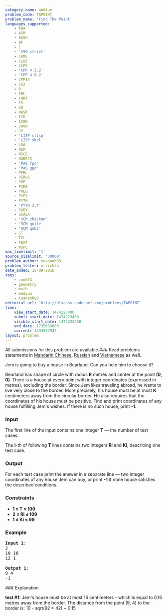 ```yaml
---
category_name: medium
problem_code: TAPOINT
problem_name: 'Find The Point'
languages_supported:
    - ADA
    - ASM
    - BASH
    - BF
    - C
    - 'C99 strict'
    - CAML
    - CLOJ
    - CLPS
    - 'CPP 4.3.2'
    - 'CPP 4.9.2'
    - CPP14
    - CS2
    - D
    - ERL
    - FORT
    - FS
    - GO
    - HASK
    - ICK
    - ICON
    - JAVA
    - JS
    - 'LISP clisp'
    - 'LISP sbcl'
    - LUA
    - NEM
    - NICE
    - NODEJS
    - 'PAS fpc'
    - 'PAS gpc'
    - PERL
    - PERL6
    - PHP
    - PIKE
    - PRLG
    - PYPY
    - PYTH
    - 'PYTH 3.4'
    - RUBY
    - SCALA
    - 'SCM chicken'
    - 'SCM guile'
    - 'SCM qobi'
    - ST
    - TCL
    - TEXT
    - WSPC
max_timelimit: '1'
source_sizelimit: '50000'
problem_author: tuananh93
problem_tester: errichto
date_added: 15-09-2016
tags:
    - cook74
    - geometry
    - math
    - medium
    - tuananh93
editorial_url: 'http://discuss.codechef.com/problems/TAPOINT'
time:
    view_start_date: 1474223400
    submit_start_date: 1474223400
    visible_start_date: 1474223400
    end_date: 1735669800
    current: 1493557942
layout: problem
---
```

All submissions for this problem are available.###  Read problems statements in [Mandarin Chinese](http://www.codechef.com/download/translated/COOK74/mandarin/TAPOINT.pdf), [Russian](http://www.codechef.com/download/translated/COOK74/russian/TAPOINT.pdf) and [Vietnamese](http://www.codechef.com/download/translated/COOK74/vietnamese/TAPOINT.pdf) as well.

Jem is going to buy a house in Bearland. Can you help him to choose it?

Bearland has shape of circle with radius **R** metres and center at the point **(0, 0)**. There is a house at every point with integer coordinates (expressed in metres), excluding the border. Since Jem likes traveling abroad, he wants to live very close to the border. More precisely, his house must be at most **K** centimeters away from the circular border. He also requires that the coordinates of his house must be positive. Find and print coordinates of any house fulfilling Jem's wishes. If there is no such house, print **-1**.

### Input

The first line of the input contains one integer **T** — the number of test cases.

The **i**-th of following **T** lines contains two integers **Ri** and **Ki**, describing one test case.

### Output

For each test case print the answer in a separate line — two integer coordinates of any house Jem can buy, or print **-1** if none house satisfies the described conditions.

### Constraints

- **1 ≤ T ≤ 100**
- **2 ≤ Ri ≤ 109**
- **1 ≤ Ki ≤ 99**

### Example

<pre>
<b>Input 1</b>:
2
10 16
12 1

<b>Output 1</b>:
9 4
-1
</pre>### Explanation

**test #1:** Jem's house must be at most 16 centimeters - which is equal to 0.16 metres away from the border. The distance from the point (9, 4) to the border is: 10 - sqrt(92 + 42) ~ 0.15
